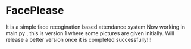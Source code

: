 # FacePlease
It is a simple face recogination based attendance system
Now working in main.py , this is version 1 where some pictures are given initially. Will release a better version once it is completed successfully!!!
